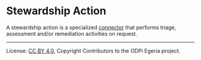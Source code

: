 <!-- SPDX-License-Identifier: CC-BY-4.0 -->
<!-- Copyright Contributors to the ODPi Egeria project 2020. -->

# Stewardship Action

A stewardship action is a specialized [connector](../../open-connector-framework/docs/concepts/connector.md)
that performs triage, assessment and/or remediation activities on request.

----
License: [CC BY 4.0](https://creativecommons.org/licenses/by/4.0/),
Copyright Contributors to the ODPi Egeria project.